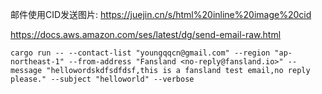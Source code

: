 邮件使用CID发送图片:  https://juejin.cn/s/html%20inline%20image%20cid


https://docs.aws.amazon.com/ses/latest/dg/send-email-raw.html

```
cargo run -- --contact-list "youngqqcn@gmail.com" --region "ap-northeast-1" --from-address "Fansland <no-reply@fansland.io>" --message "hellowordskdfsdfdsf,this is a fansland test email,no reply please." --subject "helloworld" --verbose
```